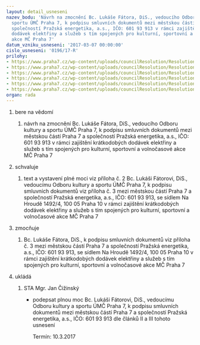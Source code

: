 ```yaml
---
layout: detail_usneseni
nazev_bodu: 'Návrh na zmocnění Bc. Lukáše Fátora, DiS., vedoucího Odboru kultury a
  sportu ÚMČ Praha 7, k podpisu smluvních dokumentů mezi městskou částí Praha 7 a
  společností Pražská energetika, a.s., IČO: 601 93 913 v rámci zajištění krátkodobých
  dodávek elektřiny a služeb s tím spojených pro kulturní, sportovní a volnočasové
  akce MČ Praha 7'
datum_vzniku_usneseni: '2017-03-07 00:00:00'
cislo_usneseni: '0196/17-R'
prilohy:
- https://www.praha7.cz/wp-content/uploads/councilResolution/Resolutions/28889/export/M7D_Plnamoc_Fator_PRE_V~175051.doc
- https://www.praha7.cz/wp-content/uploads/councilResolution/Resolutions/28889/export/Plnamoc_Fator_OKS_PRE~175050.doc
- https://www.praha7.cz/wp-content/uploads/councilResolution/Resolutions/28889/export/PRE_vzorsmluvnichdokumentu_kratkodobyodber~175049.pdf
- https://www.praha7.cz/wp-content/uploads/councilResolution/Resolutions/28889/export/OR_PRE~175048.pdf
- https://www.praha7.cz/wp-content/uploads/councilResolution/Resolutions/28889/export/DPH_PRE~175047.pdf
- https://www.praha7.cz/wp-content/uploads/councilResolution/Resolutions/28889/export/export~296619.pdf
organ: rada
---
```

<ol id="urzList" class="urzList_view"><li id="" class="urzClass1"><span name="1">bere na vědomí</span><ol class="urzOlClass"><li style="text-align: left;" id="" class="urzClass2"><span><p>návrh na zmocnění Bc. Lukáše Fátora, DiS., vedoucího Odboru kultury a sportu ÚMČ Praha 7, k podpisu smluvních dokumentů mezi městskou částí Praha 7 a společností Pražská energetika, a.s., IČO: 601 93 913 v rámci zajištění krátkodobých dodávek elektřiny a služeb s tím spojených pro kulturní, sportovní a volnočasové akce MČ Praha 7</p></span></li></ol></li><li id="" class="urzClass1"><span name="24">schvaluje</span><ol class="urzOlClass"><li style="text-align: left;" id="" class="urzClass2"><span><p>text a vystavení plné moci viz příloha č. 2 Bc. Lukáši Fátorovi, DiS., vedoucímu Odboru kultury a sportu ÚMČ Praha 7, k podpisu smluvních dokumentů viz příloha č. 3 mezi městskou částí Praha 7 a společností Pražská energetika, a.s., IČO: 601 93 913, se sídlem Na Hroudě 1492/4, 100 05 Praha 10 v rámci zajištění krátkodobých dodávek elektřiny a služeb s tím spojených pro kulturní, sportovní a volnočasové akce MČ Praha 7</p></span></li></ol></li><li id="" class="urzClass1"><span name="41">zmocňuje</span><ol class="urzOlClass"><li style="text-align: left;" id="" class="urzClass2"><span><p>Bc. Lukáše Fátora, DiS., k podpisu smluvních dokumentů viz příloha č. 3 mezi městskou částí Praha 7 a společností Pražská energetika, a.s., IČO: 601 93 913, se sídlem Na Hroudě 1492/4, 100 05 Praha 10 v rámci zajištění krátkodobých dodávek elektřiny a služeb s tím spojených pro kulturní, sportovní a volnočasové akce MČ Praha 7</p></span></li></ol></li><li class="urzClass1" id="urzUkoly"><span name="1">ukládá</span><ol class="urzOlClass"><li class="urzClass2"><span><p>STA Mgr. Jan Čižinský</p></span><ul class="urzUlClass"><li class="urzClass3"><span><p>podepsat plnou moc Bc. Lukáši Fátorovi, DiS., vedoucímu Odboru kultury a sportu ÚMČ Praha 7, k podpisu smluvních dokumentů mezi městskou částí Praha 7 a společností Pražská energetika, a.s., IČO: 601 93 913 dle článků II a III tohoto usnesení</p></span><span class="urzUkolTermin">  Termín:&nbsp;10.3.2017</span></li></ul></li></ol></li></ol>